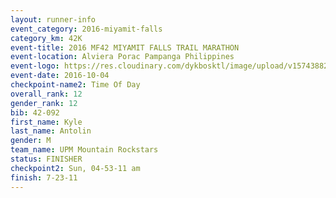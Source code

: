 ```yaml
---
layout: runner-info 
event_category: 2016-miyamit-falls 
category_km: 42K 
event-title: 2016 MF42 MIYAMIT FALLS TRAIL MARATHON 
event-location: Alviera Porac Pampanga Philippines 
event-logo: https://res.cloudinary.com/dykbosktl/image/upload/v1574388289/Logo/image_iezhv9.jpg 
event-date: 2016-10-04 
checkpoint-name2: Time Of Day 
overall_rank: 12
gender_rank: 12
bib: 42-092
first_name: Kyle
last_name: Antolin
gender: M
team_name: UPM Mountain Rockstars
status: FINISHER
checkpoint2: Sun, 04-53-11 am
finish: 7-23-11
---
```

